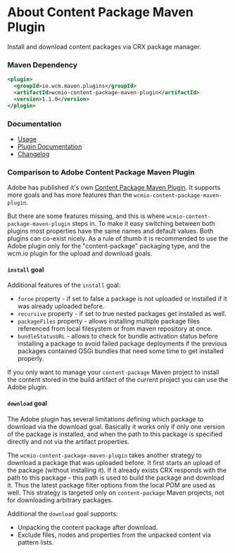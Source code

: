 About Content Package Maven Plugin
==================================

Install and download content packages via CRX package manager.


### Maven Dependency

```xml
<plugin>
  <groupId>io.wcm.maven.plugins</groupId>
  <artifactId>wcmio-content-package-maven-plugin</artifactId>
  <version>1.1.0</version>
</plugin>
```

### Documentation

* [Usage][usage]
* [Plugin Documentation][plugindocs]
* [Changelog][changelog]


### Comparison to Adobe Content Package Maven Plugin

Adobe has published it's own [Content Package Maven Plugin][adobe-content-package-maven-plugin]. It supports
more goals and has more features than the `wcmio-content-package-maven-plugin`.

But there are some features missing, and this is where `wcmio-content-package-maven-plugin` steps in.
To make it easy switching between both plugins most properties have the same names and default values.
Both plugins can co-exist nicely. As a rule of thumb it is recommended to use the Adobe plugin only for the
"content-package" packaging type, and the wcm.io plugin for the upload and download goals.


#### `install` goal

Additional features of the `install` goal:

* `force` property - if set to false a package is not uploaded or installed if it was already
uploaded before.
* `recursive` property - if set to true nested packages get installed as well.
* `packageFiles` property - allows installing multiple package files referenced from local filesystem
or from maven repository at once.
* `bundleStatusURL` - allows to check for bundle activation status before installing a package to avoid failed package deployments if the previous packages contained OSGi bundles that need some time to get installed properly.

If you only want to manage your `content-package` Maven project to install the content stored in the build
artifact of the current project you can use the Adobe plugin.


#### `download` goal

The Adobe plugin has several limitations defining which package to download via the download goal. Basically
it works only if only one version of the package is installed, and when the path to this package is specified
directly and not via the artifact properties.

The `wcmio-content-package-maven-plugin` takes another strategy to download a package that was uploaded
before. It first starts an upload of the package (without installing it). If it already exists CRX responds
with the path to this package - this path is used to build the package and download it. Thus the latest
package filter options from the local POM are used as well. This strategy is targeted only on
`content-package` Maven projects, not for downloading arbitrary packages.

Additional the `download` goal supports:

* Unpacking the content package after download.
* Exclude files, nodes and properties from the unpacked content via pattern lists.


[usage]: usage.html
[plugindocs]: plugin-info.html
[changelog]: changes-report.html
[adobe-content-package-maven-plugin]: http://repo.adobe.com/nexus/content/repositories/releases/com/day/jcr/vault/content-package-maven-plugin/
